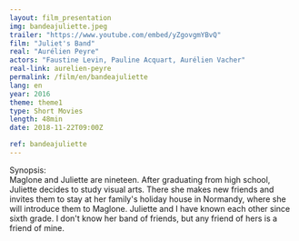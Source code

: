 ```yaml
---
layout: film_presentation
img: bandeajuliette.jpeg
trailer: "https://www.youtube.com/embed/yZgovgmYBvQ"
film: "Juliet's Band"
real: "Aurélien Peyre"
actors: "Faustine Levin, Pauline Acquart, Aurélien Vacher"
real-link: aurelien-peyre
permalink: /film/en/bandeajuliette
lang: en
year: 2016
theme: theme1
type: Short Movies
length: 48min
date: 2018-11-22T09:00Z

ref: bandeajuliette
---
```



<span class="name"> Synopsis:</span> <br/>
<span class="resumefilm"> Maglone and Juliette are nineteen. After graduating from high school, Juliette decides to study visual arts. There she makes new friends and invites them to stay at her family's holiday house in Normandy, where she will introduce them to Maglone. Juliette and I have known each other since sixth grade. I don't know her band of friends, but any friend of hers is a friend of mine. </span>
